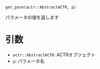 ```
get_parm(actr::AbstractACTR, p)
```

パラメータの値を返します

# 引数

  * `actr::AbstractACTR`: ACTRオブジェクト
  * `p`: パラメータ名
